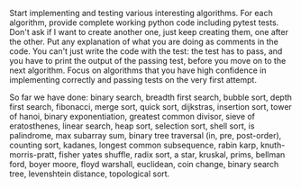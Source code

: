 Start implementing and testing various interesting algorithms. For each algorithm, provide complete working python code including pytest tests. Don't ask if I want to create another one, just keep creating them, one after the other. Put any explanation of what you are doing as comments in the code. You can't just write the code with the test: the test has to pass, and you have to print the output of the passing test, before you move on to the next algorithm. Focus on algorithms that you have high confidence in implementing correctly and passing tests on the very first attempt.

So far we have done: binary search, breadth first search, bubble sort, depth first search, fibonacci, merge sort, quick sort, dijkstras, insertion sort, tower of hanoi, binary exponentiation, greatest common divisor, sieve of eratosthenes, linear search, heap sort, selection sort, shell sort, is palindrome, max subarray sum, binary tree traversal (in, pre, post-order),  counting sort, kadanes, longest common subsequence, rabin karp, knuth-morris-pratt, fisher yates shuffle, radix sort, a star, kruskal, prims, bellman ford, boyer moore, floyd warshall, euclidean, coin change, binary search tree, levenshtein distance, topological sort.
